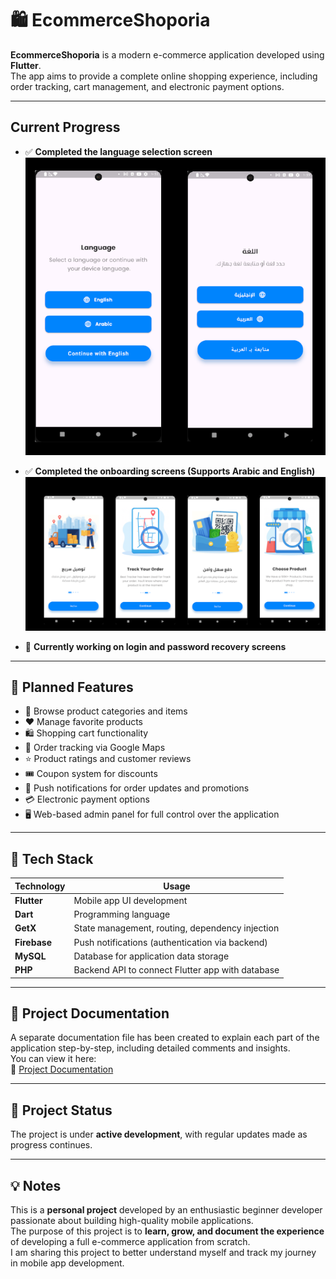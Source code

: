 # 🛍️ EcommerceShoporia

**EcommerceShoporia** is a modern e-commerce application developed using **Flutter**.  
The app aims to provide a complete online shopping experience, including order tracking, cart management, and electronic payment options.

---

## Current Progress

- ✅ **Completed the language selection screen**  
  ![Language Selection](assets/screenshots/language_selection.png)

- ✅ **Completed the onboarding screens (Supports Arabic and English)**  
  ![Onboarding](assets/screenshots/onboarding.png)

- 🔧 **Currently working on login and password recovery screens**

---

## 🎯 Planned Features

- 🛒 Browse product categories and items  
- ❤️ Manage favorite products  
- 🛍️ Shopping cart functionality  
- 📍 Order tracking via Google Maps  
- ⭐ Product ratings and customer reviews  
- 🎟️ Coupon system for discounts  
- 🔔 Push notifications for order updates and promotions  
- 💳 Electronic payment options  
- 🖥️ Web-based admin panel for full control over the application  

---

## 🧰 Tech Stack

| Technology   | Usage                                              |
|--------------|----------------------------------------------------|
| **Flutter**  | Mobile app UI development                         |
| **Dart**     | Programming language                               |
| **GetX**     | State management, routing, dependency injection   |
| **Firebase** | Push notifications (authentication via backend)  |
| **MySQL**    | Database for application data storage             |
| **PHP**      | Backend API to connect Flutter app with database  |

---

## 📄 Project Documentation

A separate documentation file has been created to explain each part of the application step-by-step, including detailed comments and insights.  
You can view it here:  
📘 [Project Documentation](https://github.com/AmeeNexTech/flutter-ecommerce/blob/main/Project_Documentation.md)

---

## 🚧 Project Status

The project is under **active development**, with regular updates made as progress continues.

---

## 💡 Notes

This is a **personal project** developed by an enthusiastic beginner developer passionate about building high-quality mobile applications.  
The purpose of this project is to **learn, grow, and document the experience** of developing a full e-commerce application from scratch.  
I am sharing this project to better understand myself and track my journey in mobile app development.
